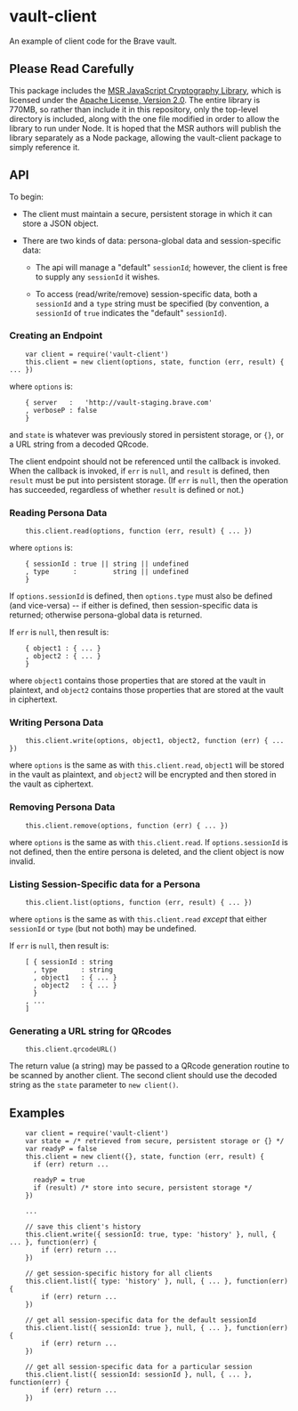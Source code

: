 # vault-client

An example of client code for the Brave vault.

## Please Read Carefully
This package includes the [MSR JavaScript Cryptography Library](http://research.microsoft.com/en-us/projects/msrjscrypto/),
which is licensed under the [Apache License, Version 2.0](http://www.apache.org/licenses/LICENSE-2.0).
The entire library is 770MB, so rather than include it in this repository,
only the top-level directory is included,
along with the one file modified in order to allow the library to run under Node.
It is hoped that the MSR authors will publish the library separately as a Node package,
allowing the vault-client package to simply reference it.

## API

To begin:

- The client must maintain a secure, persistent storage in which it can store a JSON object.

- There are two kinds of data: persona-global data and session-specific data:

    - The api will manage a "default" `sessionId`; however, the client is free to supply any `sessionId` it wishes.

    - To access (read/write/remove) session-specific data, both a `sessionId` and a `type` string must be specified
    (by convention, a `sessionId` of `true` indicates the "default" `sessionId`).

### Creating an Endpoint

        var client = require('vault-client')
        this.client = new client(options, state, function (err, result) { ... })

where `options` is:

        { server   :   'http://vault-staging.brave.com'
        , verboseP : false
        }

and `state` is whatever was previously stored in persistent storage, or `{}`, or a URL string from a decoded QRcode.

The  client endpoint should not be referenced until the callback is invoked.
When the callback is invoked, if `err` is `null`, and `result` is defined, then `result` must be put into persistent storage.
(If `err` is `null`,
then the operation has succeeded,
regardless of whether `result` is defined or not.)

### Reading Persona Data

        this.client.read(options, function (err, result) { ... })

where `options` is:

        { sessionId : true || string || undefined
        , type      :         string || undefined
        }

If `options.sessionId` is defined, then `options.type` must also be defined (and vice-versa) -- if either is defined, then
session-specific data is returned; otherwise persona-global data is returned.

If `err` is `null`, then result is:

        { object1 : { ... }
        , object2 : { ... }
        }

where `object1` contains those properties that are stored at the vault in plaintext,
and `object2` contains those properties that are stored at the vault in ciphertext.

### Writing Persona Data

        this.client.write(options, object1, object2, function (err) { ... })

where `options` is the same as with `this.client.read`,
`object1` will be stored in the vault as plaintext,
and `object2` will be encrypted and then stored in the vault as ciphertext.

### Removing Persona Data

        this.client.remove(options, function (err) { ... })

where `options` is the same as with `this.client.read`.
If `options.sessionId` is not defined, then the entire persona is deleted, and the client object is now invalid.

### Listing Session-Specific data for a Persona

        this.client.list(options, function (err, result) { ... })

where `options` is the same as with `this.client.read` _except_ that either `sessionId` or `type` (but not both) may be
undefined.

If `err` is `null`, then result is:

        [ { sessionId : string
          , type      : string
          , object1   : { ... }
          , object2   : { ... }
          }
        , ...
        ]

### Generating a URL string for QRcodes

        this.client.qrcodeURL()

The return value (a string) may be passed to a QRcode generation routine to be scanned by another client.
The second client should use the decoded string as the `state` parameter to `new client()`.


## Examples

        var client = require('vault-client')
        var state = /* retrieved from secure, persistent storage or {} */
        var readyP = false
        this.client = new client({}, state, function (err, result) {
          if (err) return ...

          readyP = true
          if (result) /* store into secure, persistent storage */
        })

        ...

        // save this client's history
        this.client.write({ sessionId: true, type: 'history' }, null, { ... }, function(err) {
            if (err) return ...
        })

        // get session-specific history for all clients
        this.client.list({ type: 'history' }, null, { ... }, function(err) {
            if (err) return ...
        })

        // get all session-specific data for the default sessionId
        this.client.list({ sessionId: true }, null, { ... }, function(err) {
            if (err) return ...
        })

        // get all session-specific data for a particular session
        this.client.list({ sessionId: sessionId }, null, { ... }, function(err) {
            if (err) return ...
        })
